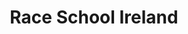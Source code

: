---
title: "Race School Ireland"
address: "Race School Ireland, 130 Rubane Road Kircubbin, Newtownards, Co. Down, BT22 1AU"
tel: "+44 (0)28 9050 7010"
county: "Down"
category: "Go Karting"
type: "Content"
lat: "54.46803665161133"
lng: "-5.495671272277832"
---